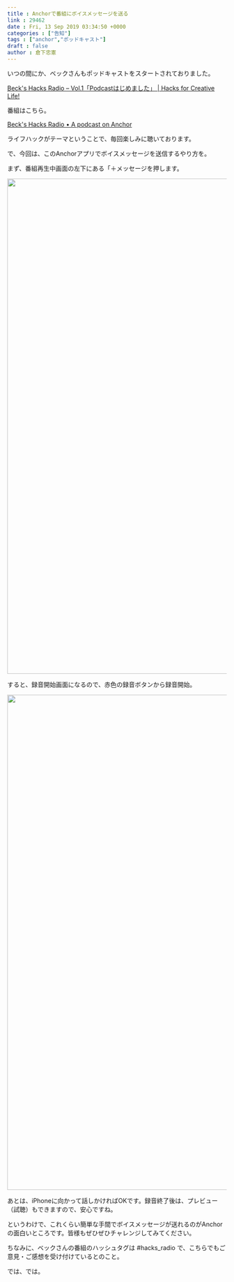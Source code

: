 ```yaml
---
title : Anchorで番組にボイスメッセージを送る
link : 29462
date : Fri, 13 Sep 2019 03:34:50 +0000
categories : ["告知"]
tags : ["anchor","ポッドキャスト"]
draft : false
author : 倉下忠憲
---
```


いつの間にか、ベックさんもポッドキャストをスタートされておりました。

<a href="https://hacks.beck1240.com/hacks_radio/8759/">Beck's Hacks Radio – Vol.1「Podcastはじめました」 | Hacks for Creative Life!</a>

番組はこちら。

<a href="https://anchor.fm/shinya-kita">Beck's Hacks Radio • A podcast on Anchor</a>

ライフハックがテーマということで、毎回楽しみに聴いております。

で、今回は、このAnchorアプリでボイスメッセージを送信するやり方を。

まず、番組再生中画面の左下にある「＋メッセージを押します。

<a href="https://rashita.net/blog/?attachment_id=29463" rel="attachment wp-att-29463"><img src="https://rashita.net/blog/wp-content/uploads/2019/09/A61AA9A0-3CE5-4A6D-BDF6-E4ED3648FF86.jpg" alt="" width="640" height="1136" class="alignnone size-full wp-image-29463" /></a>

すると、録音開始画面になるので、赤色の録音ボタンから録音開始。

<a href="https://rashita.net/blog/?attachment_id=29464" rel="attachment wp-att-29464"><img src="https://rashita.net/blog/wp-content/uploads/2019/09/00373F9C-6D66-4448-AA13-9EBD6027E379.jpg" alt="" width="640" height="1136" class="alignnone size-large wp-image-29464" /></a>

あとは、iPhoneに向かって話しかければOKです。録音終了後は、プレビュー（試聴）もできますので、安心ですね。

というわけで、これくらい簡単な手間でボイスメッセージが送れるのがAnchorの面白いところです。皆様もぜひぜひチャレンジしてみてください。

ちなみに、ベックさんの番組のハッシュタグは #hacks_radio で、こちらでもご意見・ご感想を受け付けているとのこと。

では、では。